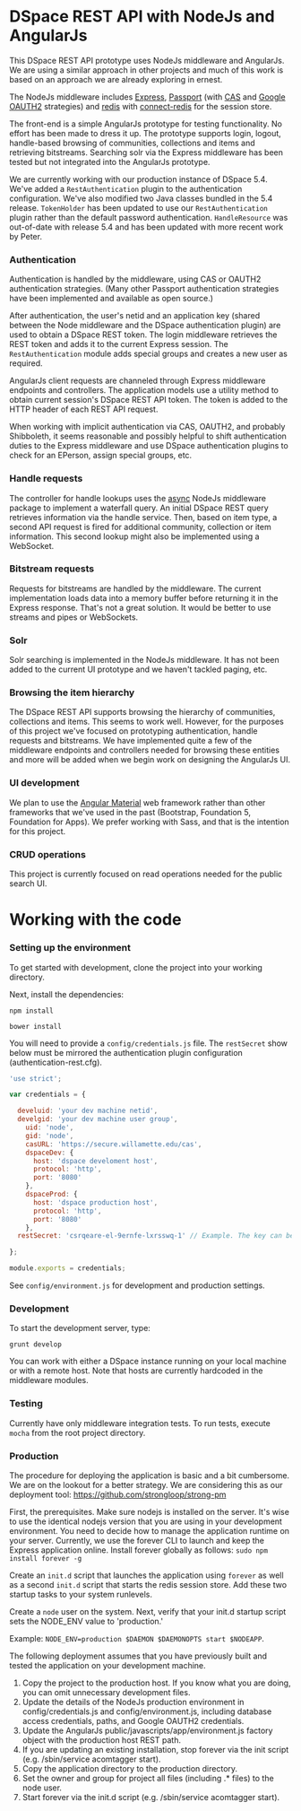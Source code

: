 #  DSpace REST API with NodeJs and AngularJs

This DSpace REST API prototype uses NodeJs middleware and AngularJs. We are using a similar approach in other projects and much of this work is based on an approach we are already exploring in ernest. 

The NodeJs middleware includes [Express](http://expressjs.com/ "Express"), [Passport](https://github.com/jaredhanson/passport "Passport") (with [CAS](https://github.com/sadne/passport-cas "CAS") and [Google OAUTH2](https://github.com/jaredhanson/passport-google-oauth "Google OAUTH2") strategies) and [redis](https://www.npmjs.com/package/redis "redis") with [connect-redis](https://github.com/tj/connect-redis "connect-redis") for the session store.  

The front-end is a simple AngularJs prototype for testing functionality. No effort has been made to dress it up.  The prototype supports login, logout, handle-based browsing of communities, collections and items and retrieving bitstreams.  Searching solr via the Express middleware has been tested but not integrated into the AngularJs prototype.

We are currently working with our production instance of DSpace 5.4.  We've added a `RestAuthentication` plugin to the  authentication configuration. We've also modified two Java classes bundled in the 5.4 release. `TokenHolder` has been updated to use our `RestAuthentication` plugin rather than the default password authentication.  `HandleResource` was out-of-date with release 5.4 and has been updated with more recent work by Peter. 

### Authentication

Authentication is handled by the middleware, using CAS or OAUTH2 authentication strategies.  (Many other Passport authentication strategies have been implemented and available as open source.) 

After authentication, the user's netid and an application key (shared between the Node middleware and the DSpace authentication plugin) are used to obtain a DSpace REST token. The login middleware retrieves the REST token and adds it to the current Express session. The `RestAuthentication` module adds special groups and creates a new user as required.

AngularJs client requests are channeled through Express middleware endpoints and controllers.  The application models use a utility method to obtain current session's DSpace REST API token. The token is added to the HTTP header of each REST API request.

When working with implicit authentication via CAS, OAUTH2, and probably Shibboleth, it seems reasonable and possibly helpful to shift authentication duties to the Express middleware and use DSpace authentication plugins to check for an EPerson, assign special groups, etc.

### Handle requests

The controller for handle lookups uses the [async](https://github.com/caolan/async "async") NodeJs middleware package to implement a waterfall query.  An initial DSpace REST query retrieves information via the handle service. Then, based on item type, a second API request is fired for additional community, collection or item information.  This second lookup might also be implemented using a WebSocket.

### Bitstream requests

Requests for bitstreams are handled by the middleware.  The current implementation loads data into a memory buffer before returning it in the Express response.  That's not a great solution.  It would be better to use streams and pipes or WebSockets.

### Solr

Solr searching is implemented in the NodeJs middleware.  It has not been added to the current UI prototype and we haven't tackled paging, etc.

### Browsing the item hierarchy

The DSpace REST API supports browsing the hierarchy of communities, collections and items.  This seems to work well.  However, for the purposes of this project we've focused on prototyping authentication, handle requests and bitstreams.  We have implemented quite a few of the middleware endpoints and controllers needed for browsing these entities and more will be added when we begin work on designing the AngularJs UI. 

### UI development

We plan to use the [Angular Material](https://material.angularjs.org/latest/ "Angular Material") web framework rather than other frameworks that we've used in the past (Bootstrap, Foundation 5, Foundation for Apps).  We prefer working with Sass, and that is the intention for this project.

### CRUD operations

This project is currently focused on read operations needed for the public search UI.




# Working with the code

### Setting up the environment

To get started with development, clone the project into your working directory.


Next, install the dependencies:

    npm install

    bower install

You will need to provide a `config/credentials.js` file.  The `restSecret` show below must be mirrored the authentication plugin configuration (authentication-rest.cfg).
 
 
```javascript
'use strict';

var credentials = {

  develuid: 'your dev machine netid',
  develgid: 'your dev machine user group',
    uid: 'node',
    gid: 'node',
    casURL: 'https://secure.willamette.edu/cas',
    dspaceDev: {
      host: 'dspace develoment host',
      protocol: 'http',
      port: '8080'
    },
    dspaceProd: {
      host: 'dspace production host',
      protocol: 'http',
      port: '8080'
    },
  restSecret: 'csrqeare-el-9ernfe-lxrsswq-1' // Example. The key can be any length,and must match the value authentication-rest.cfg

};

module.exports = credentials;
```
  
See `config/environment.js` for development and production settings.


### Development

To start the development server, type:
 
 `grunt develop`
 
You can work with either a DSpace instance running on your local machine or with a remote host. Note that hosts are currently hardcoded in the middleware modules.  


### Testing

Currently have only middleware integration tests.  To run tests, execute `mocha` from the root project directory.


### Production

The procedure for deploying the application is basic and a bit cumbersome. We are on the lookout for a better strategy. We are considering this as our deployment tool: https://github.com/strongloop/strong-pm

First, the prerequisites. Make sure nodejs is installed on the server. It's wise to use the identical nodejs version that you are using in your development environment.
You need to decide how to manage the application runtime on your server. Currently, we use the forever CLI to launch and keep the Express application online. Install forever globally as follows:
`sudo npm install forever -g `

Create an `init.d` script that launches the application using `forever` as well as a second `init.d` script that starts the redis session store. Add these two startup tasks to your system runlevels.

Create a `node` user on the system. Next, verify that your init.d startup script sets the NODE_ENV value to 'production.' 

Example: `NODE_ENV=production $DAEMON $DAEMONOPTS start $NODEAPP`.

The following deployment assumes that you have previously built and tested the application on your development machine.

1. Copy the project to the production host. If you know what you are doing, you can omit unnecessary development files.
2. Update the details of the NodeJs production environment in config/credentials.js and config/environment.js, including database access credentials, paths, and Google OAUTH2 credentials.
3. Update the AngularJs public/javascripts/app/environment.js factory object with the production host REST path.
4. If you are updating an existing installation, stop forever via the init script (e.g. /sbin/service acomtagger start).
5. Copy the application directory to the production directory.
6. Set the owner and group for project all files (including .* files) to the node user.
7. Start forever via the init.d script (e.g. /sbin/service acomtagger start).
